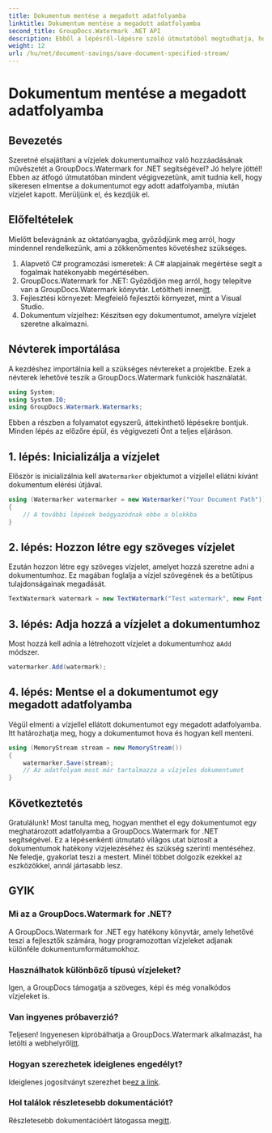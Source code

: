 ```yaml
---
title: Dokumentum mentése a megadott adatfolyamba
linktitle: Dokumentum mentése a megadott adatfolyamba
second_title: GroupDocs.Watermark .NET API
description: Ebből a lépésről-lépésre szóló útmutatóból megtudhatja, hogyan menthet dokumentumot egy meghatározott adatfolyamba a GroupDocs.Watermark for .NET segítségével. Tökéletes minden szintű fejlesztő számára.
weight: 12
url: /hu/net/document-savings/save-document-specified-stream/
---
```


# Dokumentum mentése a megadott adatfolyamba

## Bevezetés
Szeretné elsajátítani a vízjelek dokumentumaihoz való hozzáadásának művészetét a GroupDocs.Watermark for .NET segítségével? Jó helyre jöttél! Ebben az átfogó útmutatóban mindent végigvezetünk, amit tudnia kell, hogy sikeresen elmentse a dokumentumot egy adott adatfolyamba, miután vízjelet kapott. Merüljünk el, és kezdjük el.
## Előfeltételek
Mielőtt belevágnánk az oktatóanyagba, győződjünk meg arról, hogy mindennel rendelkezünk, ami a zökkenőmentes követéshez szükséges.
1. Alapvető C# programozási ismeretek: A C# alapjainak megértése segít a fogalmak hatékonyabb megértésében.
2.  GroupDocs.Watermark for .NET: Győződjön meg arról, hogy telepítve van a GroupDocs.Watermark könyvtár. Letöltheti innen[itt](https://releases.groupdocs.com/Watermark/net/).
3. Fejlesztési környezet: Megfelelő fejlesztői környezet, mint a Visual Studio.
4. Dokumentum vízjelhez: Készítsen egy dokumentumot, amelyre vízjelet szeretne alkalmazni.
## Névterek importálása
A kezdéshez importálnia kell a szükséges névtereket a projektbe. Ezek a névterek lehetővé teszik a GroupDocs.Watermark funkciók használatát.
```csharp
using System;
using System.IO;
using GroupDocs.Watermark.Watermarks;
```
Ebben a részben a folyamatot egyszerű, áttekinthető lépésekre bontjuk. Minden lépés az előzőre épül, és végigvezeti Önt a teljes eljáráson.
## 1. lépés: Inicializálja a vízjelet
 Először is inicializálnia kell a`Watermarker` objektumot a vízjellel ellátni kívánt dokumentum elérési útjával.
```csharp
using (Watermarker watermarker = new Watermarker("Your Document Path"))
{
    // A további lépések beágyazódnak ebbe a blokkba
}
```
## 2. lépés: Hozzon létre egy szöveges vízjelet
Ezután hozzon létre egy szöveges vízjelet, amelyet hozzá szeretne adni a dokumentumhoz. Ez magában foglalja a vízjel szövegének és a betűtípus tulajdonságainak megadását.
```csharp
TextWatermark watermark = new TextWatermark("Test watermark", new Font("Arial", 12));
```
## 3. lépés: Adja hozzá a vízjelet a dokumentumhoz
 Most hozzá kell adnia a létrehozott vízjelet a dokumentumhoz a`Add` módszer.
```csharp
watermarker.Add(watermark);
```
## 4. lépés: Mentse el a dokumentumot egy megadott adatfolyamba
Végül elmenti a vízjellel ellátott dokumentumot egy megadott adatfolyamba. Itt határozhatja meg, hogy a dokumentumot hova és hogyan kell menteni.
```csharp
using (MemoryStream stream = new MemoryStream())
{
    watermarker.Save(stream);
    // Az adatfolyam most már tartalmazza a vízjeles dokumentumot
}
```
## Következtetés
Gratulálunk! Most tanulta meg, hogyan menthet el egy dokumentumot egy meghatározott adatfolyamba a GroupDocs.Watermark for .NET segítségével. Ez a lépésenkénti útmutató világos utat biztosít a dokumentumok hatékony vízjelezéséhez és szükség szerinti mentéséhez. Ne feledje, gyakorlat teszi a mestert. Minél többet dolgozik ezekkel az eszközökkel, annál jártasabb lesz.
## GYIK
### Mi az a GroupDocs.Watermark for .NET?
A GroupDocs.Watermark for .NET egy hatékony könyvtár, amely lehetővé teszi a fejlesztők számára, hogy programozottan vízjeleket adjanak különféle dokumentumformátumokhoz.
### Használhatok különböző típusú vízjeleket?
Igen, a GroupDocs támogatja a szöveges, képi és még vonalkódos vízjeleket is.
### Van ingyenes próbaverzió?
 Teljesen! Ingyenesen kipróbálhatja a GroupDocs.Watermark alkalmazást, ha letölti a webhelyről[itt](https://releases.groupdocs.com/).
### Hogyan szerezhetek ideiglenes engedélyt?
 Ideiglenes jogosítványt szerezhet be[ez a link](https://purchase.groupdocs.com/temporary-license/).
### Hol találok részletesebb dokumentációt?
 Részletesebb dokumentációért látogassa meg[itt](https://tutorials.groupdocs.com/Watermark/net/).